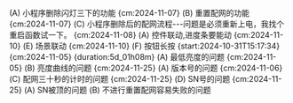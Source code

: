 (A) 小程序删除闪灯三下的功能 {cm:2024-11-07}
(B) 重置配网的功能 {cm:2024-11-07}
(C) 小程序删除后的配网流程---问题是必须重新上电，我找个重启函数试一下。 {cm:2024-11-08}
(A) 控件联动,进度条要能动 {cm:2024-11-10}
(E) 场景联动 {cm:2024-11-10}
(F) 按钮长按 {start:2024-10-31T15:17:34} {cm:2024-11-05} {duration:5d_01h08m}
(A) 最低亮度的问题 {cm:2024-11-05}
(B) 亮度曲线的问题 {cm:2024-11-25}
(A) 版本号的问题 {cm:2024-11-06}
(C) 配网三十秒的计时的问题 {cm:2024-11-25}
(D) SN号的问题 {cm:2024-11-25}
(A) SN被顶的问题
(B) 不进行重置配网容易失败的问题
